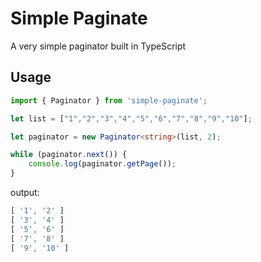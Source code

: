 # Simple Paginate
A very simple paginator built in TypeScript

## Usage
```typescript
import { Paginator } from 'simple-paginate';

let list = ["1","2","3","4","5","6","7","8","9","10"];

let paginator = new Paginator<string>(list, 2);

while (paginator.next()) {
    console.log(paginator.getPage());
}
```

output:

```javascript
[ '1', '2' ]
[ '3', '4' ]
[ '5', '6' ]
[ '7', '8' ]
[ '9', '10' ]
```